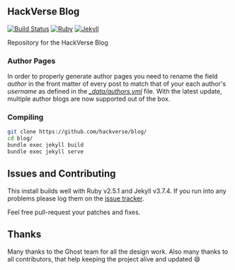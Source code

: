 ## HackVerse Blog

[![Build Status](https://travis-ci.org/HackVerse/blog.svg?branch=master)](https://travis-ci.org/HackVerse/blog)
[![Ruby](https://img.shields.io/badge/ruby-2.5.1-blue.svg?style=flat)](https://travis-ci.org/HackVerse/blog)
[![Jekyll](https://img.shields.io/badge/jekyll-3.7.4-blue.svg?style=flat)](https://travis-ci.org/HackVerse/blog)

Repository for the HackVerse Blog

### Author Pages

In order to properly generate author pages you need to rename the field *author* in the
front matter of every post to match that of your each author's *username* as defined
in the *[\_data/authors.yml](_data/authors.yml)* file.
With the latest update, multiple author blogs are now supported out of the box.

### Compiling 

``` bash
git clone https://github.com/hackverse/blog/
cd blog/
bundle exec jekyll build
bundle exec jekyll serve
```

## Issues and Contributing

This install builds well with Ruby v2.5.1 and Jekyll v3.7.4. If you run into any problems
please log them on the [issue tracker](https://github.com/jekyller/jasper2/issues).

Feel free pull-request your patches and fixes.

## Thanks

Many thanks to the Ghost team for all the design work. Also many thanks to all contributors,
that help keeping the project alive and updated :smile: